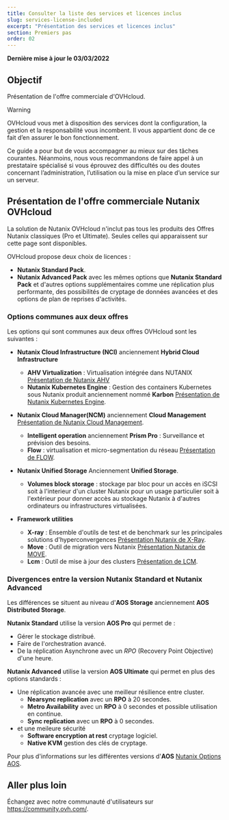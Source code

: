 ```yaml
---
title: Consulter la liste des services et licences inclus
slug: services-license-included
excerpt: "Présentation des services et licences inclus"
section: Premiers pas
order: 02
---
```


**Dernière mise à jour le 03/03/2022**

## Objectif

Présentation de l'offre commerciale d'OVHcloud.

> [!warning]
> OVHcloud vous met à disposition des services dont la configuration, la gestion et la responsabilité vous incombent. Il vous appartient donc de ce fait d’en assurer le bon fonctionnement.
>
> Ce guide a pour but de vous accompagner au mieux sur des tâches courantes. Néanmoins, nous vous recommandons de faire appel à un prestataire spécialisé si vous éprouvez des difficultés ou des doutes concernant l’administration, l’utilisation ou la mise en place d’un service sur un serveur.
>

## Présentation de l'offre commerciale Nutanix OVHcloud

La solution de Nutanix OVHcloud n'inclut pas tous les produits des Offres Nutanix classiques (Pro et Ultimate). Seules celles qui apparaissent sur cette page sont disponibles.

OVHcloud propose deux choix de licences :

* **Nutanix Standard Pack**.
* **Nutanix Advanced Pack** avec les mêmes options que **Nutanix Standard Pack** et d'autres options supplémentaires comme une réplication plus performante, des possibilités de cryptage de données avancées et des options de plan de reprises d'activités. 

### Options communes aux deux offres

Les options qui sont communes aux deux offres OVHcloud sont les suivantes :

- **Nutanix Cloud Infrastructure (NCI)** anciennement **Hybrid Cloud Infrastructure** 
    + **AHV Virtualization** : Virtualisation intégrée dans NUTANIX [Présentation de Nutanix AHV](https://www.nutanix.com/products/ahv)
    + **Nutanix Kubernetes Engine** : Gestion des containers Kubernetes sous Nutanix produit anciennement nommé **Karbon** [Présentation de Nutanix Kubernetes Engine](https://www.nutanix.com/products/karbon).

- **Nutanix Cloud Manager(NCM)** anciennement **Cloud Management** [Présentation de Nutanix Cloud Management](https://www.nutanix.com/products/cloud-manager/aiops).
    + **Intelligent operation** anciennement **Prism Pro** : Surveillance et prévision des besoins.
    + **Flow** : virtualisation et micro-segmentation du réseau [Présentation de FLOW](https://www.nutanix.com/products/flow).

- **Nutanix Unified Storage** Anciennement **Unified Storage**.
    + **Volumes block storage** : stockage par bloc pour un accès en iSCSI soit à l'interieur d'un cluster Nutanix pour un usage particulier soit à l'extérieur pour donner accès au stockage Nutanix à d'autres ordinateurs ou infrastructures virtualisées.

- **Framework utilities**

    + **X-ray** : Ensemble d'outils de test et de benchmark sur les principales solutions d'hyperconvergences [Présentation Nutanix de X-Ray](https://www.nutanix.com/products/x-ray).
    + **Move** :  Outil de migration vers Nutanix [Présentation Nutanix de MOVE](https://www.nutanix.com/products/move).
    + **Lcm** : Outil de mise à jour des clusters [Présentation de LCM](https://www.nutanix.com/products/life-cycle-manager).

### Divergences entre la version **Nutanix Standard** et **Nutanix Advanced**

Les différences se situent au niveau d'**AOS Storage** anciennement **AOS Distributed Storage**.

**Nutanix Standard** utilise la version **AOS Pro** qui permet de :
- Gérer le stockage distribué.
- Faire de l'orchestration avancé.
- De la réplication Asynchrone avec un *RPO* (Recovery Point Objective) d'une heure.

**Nutanix Advanced** utilise la version **AOS Ultimate** qui permet en plus des options standards :
- Une réplication avancée avec une meilleur résilience entre cluster.
    + **Nearsync replication** avec un **RPO** à 20 secondes.
    + **Metro Availability** avec un **RPO** à 0 secondes et possible utilisation en continue.
    + **Sync replication** avec un **RPO** à 0 secondes.
- et une meileure sécurité
    + **Software encryption at rest** cryptage logiciel.
    + **Native KVM** gestion des clés de cryptage.   

Pour plus d'informations sur les différentes versions d'**AOS** [Nutanix Options AOS](https://www.nutanix.com/products/software-options).


## Aller plus loin


Échangez avec notre communauté d'utilisateurs sur <https://community.ovh.com/>.
